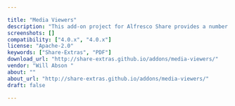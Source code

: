 ```yaml
---

title: "Media Viewers"
description: "This add-on project for Alfresco Share provides a number of content viewers to complement the out-of-the box set supplied with Share. It was previously named Media Preview . Viewers can be configured into the Web Preview component of the Document Details Page. In addition, the add-on supplies a custom dashlet which can be used to display any chosen document or content item on a site dashboard. The following viewers are supplied in the v2.x add-on for use on Alfresco 4 PdfJs displays documents, presentations and any other file capable of being transformed to PDF in-line in the web browser using the excellent pdf.js viewer, which uses the power of HTML5 to remove Share's Flash dependency for document viewing."
screenshots: []
compatibility: ["4.0.x", "4.0.x"]
license: "Apache-2.0"
keywords: ["Share-Extras", "PDF"]
download_url: "http://share-extras.github.io/addons/media-viewers/"
vendor: "Will Abson ‌"
about: ""
about_url: "http://share-extras.github.io/addons/media-viewers/"
draft: false

---
```

